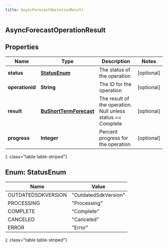 ```yaml
---
title: AsyncForecastOperationResult
---
```


## AsyncForecastOperationResult

## Properties

| Name            | Type                                                                   | Description                                                 | Notes      |
| --------------- | ---------------------------------------------------------------------- | ----------------------------------------------------------- | ---------- |
| **status**      | [**StatusEnum**](#StatusEnum)<!---->                                   | The status of the operation                                 | [optional] |
| **operationId** | <!----><!---->**String**<!---->                                        | The ID for the operation                                    | [optional] |
| **result**      | <!----><!---->[**BuShortTermForecast**](BuShortTermForecast.md)<!----> | The result of the operation. Null unless status == Complete | [optional] |
| **progress**    | <!----><!---->**Integer**<!---->                                       | Percent progress for the operation                          | [optional] |

{: class="table table-striped"}

<a name="StatusEnum"></a>

## Enum: StatusEnum

| Name               | Value                          |
| ------------------ | ------------------------------ |
| OUTDATEDSDKVERSION | &quot;OutdatedSdkVersion&quot; |
| PROCESSING         | &quot;Processing&quot;         |
| COMPLETE           | &quot;Complete&quot;           |
| CANCELED           | &quot;Canceled&quot;           |
| ERROR              | &quot;Error&quot;              |

{: class="table table-striped"}
